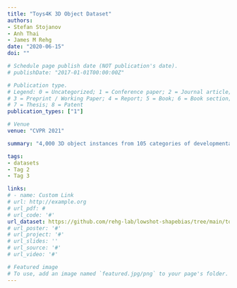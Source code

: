 ```yaml
---
title: "Toys4K 3D Object Dataset"
authors:
- Stefan Stojanov
- Anh Thai
- James M Rehg
date: "2020-06-15"
doi: ""

# Schedule page publish date (NOT publication's date).
# publishDate: "2017-01-01T00:00:00Z"

# Publication type.
# Legend: 0 = Uncategorized; 1 = Conference paper; 2 = Journal article;
# 3 = Preprint / Working Paper; 4 = Report; 5 = Book; 6 = Book section;
# 7 = Thesis; 8 = Patent
publication_types: ["1"]

# Venue
venue: "CVPR 2021"

summary: "4,000 3D object instances from 105 categories of developmentally plausible objects"

tags:
- datasets
- Tag 2
- Tag 3

links:
# - name: Custom Link
# url: http://example.org
# url_pdf: # 
# url_code: '#' 
url_dataset: https://github.com/rehg-lab/lowshot-shapebias/tree/main/toys4k
# url_poster: '#'
# url_project: '#' 
# url_slides: ''
# url_source: '#'
# url_video: '#'

# Featured image
# To use, add an image named `featured.jpg/png` to your page's folder. 
---
```

